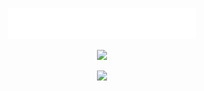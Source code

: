 <p align="center">
  <img src="./assets/anim8.svg" width="300" height="50" alt="Pixel Animation 4" />
</p>

<p align="center">
  <img src="https://readme-typing-svg.demolab.com?lines=Novak+Bubanja&center=true&width=800&height=100&color=00FF00&background=000000&repeat=false&font=Fira+Code" />
</p>

<p align="center">
  <img src="https://readme-typing-svg.demolab.com?lines=Full+Stack+Developer+%7C+C%23%2C+.NET%2C+XAML%2C+JavaScript%2C+React&center=true&width=800&height=100&color=00FF00&background=000000&repeat=false&font=Fira+Code" />
</p>

